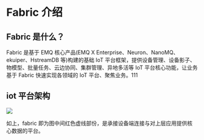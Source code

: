 # Fabric 介绍

## Fabric 是什么？

Fabric 是基于 EMQ 核心产品(EMQ X Enterprise、Neuron、NanoMQ、ekuiper、HstreamDB 等)构建的基础 IoT 平台框架，提供设备管理、设备影子、物模型、批量任务、云边协同、集群管理、异地多活等 IoT 平台核心功能，让业务基于 Fabric 快速实现各领域的 IoT 平台、聚焦业务。111


## iot 平台架构
![](./introduction/assets/architecture.png)

如上，fabric 即为图中间红色虚线部份，是承接设备端连接与对上层应用提供核心数据的平台。
